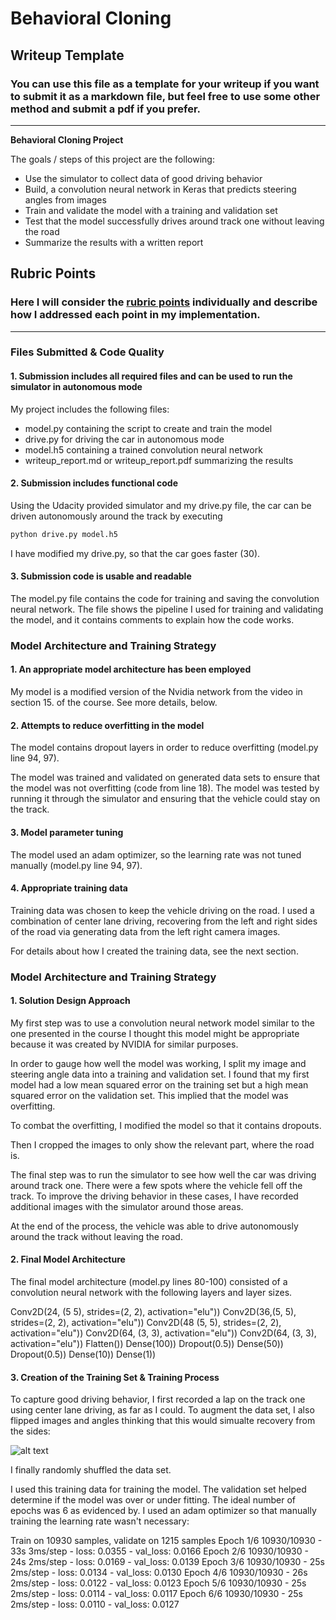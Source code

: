 # **Behavioral Cloning** 

## Writeup Template

### You can use this file as a template for your writeup if you want to submit it as a markdown file, but feel free to use some other method and submit a pdf if you prefer.

---

**Behavioral Cloning Project**

The goals / steps of this project are the following:
* Use the simulator to collect data of good driving behavior
* Build, a convolution neural network in Keras that predicts steering angles from images
* Train and validate the model with a training and validation set
* Test that the model successfully drives around track one without leaving the road
* Summarize the results with a written report


[//]: # (Image References)

[image7]: ./samples.png "Sample images"

## Rubric Points
### Here I will consider the [rubric points](https://review.udacity.com/#!/rubrics/432/view) individually and describe how I addressed each point in my implementation.  

---
### Files Submitted & Code Quality

#### 1. Submission includes all required files and can be used to run the simulator in autonomous mode

My project includes the following files:
* model.py containing the script to create and train the model
* drive.py for driving the car in autonomous mode
* model.h5 containing a trained convolution neural network 
* writeup_report.md or writeup_report.pdf summarizing the results

#### 2. Submission includes functional code
Using the Udacity provided simulator and my drive.py file, the car can be driven autonomously around the track by executing 
```sh
python drive.py model.h5
```

I have modified my drive.py, so that the car goes faster (30).

#### 3. Submission code is usable and readable

The model.py file contains the code for training and saving the convolution neural network. The file shows the pipeline I used for training and validating the model, and it contains comments to explain how the code works.

### Model Architecture and Training Strategy

#### 1. An appropriate model architecture has been employed

My model is a modified version of the Nvidia network from the video in section 15. of the course. See more details, below.

#### 2. Attempts to reduce overfitting in the model

The model contains dropout layers in order to reduce overfitting (model.py line 94, 97). 

The model was trained and validated on generated data sets to ensure that the model was not overfitting (code from line 18). The model was tested by running it through the simulator and ensuring that the vehicle could stay on the track.

#### 3. Model parameter tuning

The model used an adam optimizer, so the learning rate was not tuned manually (model.py line 94, 97).

#### 4. Appropriate training data

Training data was chosen to keep the vehicle driving on the road. I used a combination of center lane driving, recovering from the left and right sides of the road via generating data from the left right camera images.

For details about how I created the training data, see the next section. 

### Model Architecture and Training Strategy

#### 1. Solution Design Approach

My first step was to use a convolution neural network model similar to the one presented in the course I thought this model might be appropriate because it was created by NVIDIA for similar purposes.

In order to gauge how well the model was working, I split my image and steering angle data into a training and validation set. I found that my first model had a low mean squared error on the training set but a high mean squared error on the validation set. This implied that the model was overfitting. 

To combat the overfitting, I modified the model so that it contains dropouts. 

Then I cropped the images to only show the relevant part, where the road is. 

The final step was to run the simulator to see how well the car was driving around track one. There were a few spots where the vehicle fell off the track. To improve the driving behavior in these cases, I have recorded additional images with the simulator around those areas.

At the end of the process, the vehicle was able to drive autonomously around the track without leaving the road.

#### 2. Final Model Architecture

The final model architecture (model.py lines 80-100) consisted of a convolution neural network with the following layers and layer sizes.

Conv2D(24, (5 5), strides=(2, 2), activation="elu"))
Conv2D(36,(5, 5), strides=(2, 2), activation="elu"))
Conv2D(48 (5, 5), strides=(2, 2), activation="elu"))
Conv2D(64, (3, 3), activation="elu"))
Conv2D(64, (3, 3), activation="elu"))
Flatten())
Dense(100))
Dropout(0.5))
Dense(50))
Dropout(0.5))
Dense(10))
Dense(1))

#### 3. Creation of the Training Set & Training Process

To capture good driving behavior, I first recorded a lap on the track one using center lane driving, as far as I could. 
To augment the data set, I also flipped images and angles thinking that this would simualte recovery from the sides:

![alt text][image7]

I finally randomly shuffled the data set. 

I used this training data for training the model. The validation set helped determine if the model was over or under fitting. The ideal number of epochs was 6 as evidenced by. I used an adam optimizer so that manually training the learning rate wasn't necessary:

Train on 10930 samples, validate on 1215 samples
Epoch 1/6
10930/10930 - 33s 3ms/step - loss: 0.0355 - val_loss: 0.0166
Epoch 2/6
10930/10930 - 24s 2ms/step - loss: 0.0169 - val_loss: 0.0139
Epoch 3/6
10930/10930 - 25s 2ms/step - loss: 0.0134 - val_loss: 0.0130
Epoch 4/6
10930/10930 - 26s 2ms/step - loss: 0.0122 - val_loss: 0.0123
Epoch 5/6
10930/10930 - 25s 2ms/step - loss: 0.0114 - val_loss: 0.0117
Epoch 6/6
10930/10930 - 25s 2ms/step - loss: 0.0110 - val_loss: 0.0127
